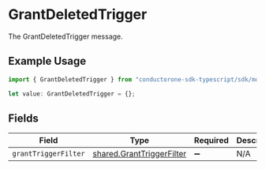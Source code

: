 # GrantDeletedTrigger

The GrantDeletedTrigger message.

## Example Usage

```typescript
import { GrantDeletedTrigger } from "conductorone-sdk-typescript/sdk/models/shared";

let value: GrantDeletedTrigger = {};
```

## Fields

| Field                                                                         | Type                                                                          | Required                                                                      | Description                                                                   |
| ----------------------------------------------------------------------------- | ----------------------------------------------------------------------------- | ----------------------------------------------------------------------------- | ----------------------------------------------------------------------------- |
| `grantTriggerFilter`                                                          | [shared.GrantTriggerFilter](../../../sdk/models/shared/granttriggerfilter.md) | :heavy_minus_sign:                                                            | N/A                                                                           |